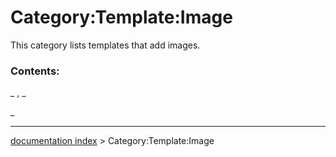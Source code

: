 # Category:Template:Image
This category lists templates that add images.

### Contents:

_ , _

_

---
[documentation index](../README.md) > Category:Template:Image

